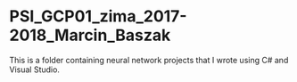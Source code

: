 # PSI_GCP01_zima_2017-2018_Marcin_Baszak

This is a folder containing neural network projects that I wrote using C# and Visual Studio. 

